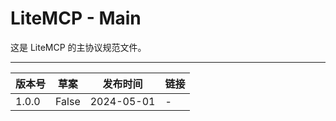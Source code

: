 # LiteMCP - Main

这是 LiteMCP 的主协议规范文件。

---

| 版本号 | 草案    | 发布时间 | 链接 |
| --- | --- | --- |----|
| 1.0.0 | False | 2024-05-01 | -  |
